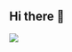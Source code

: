 ## Hi there 👋

<!--
**goodjunseon/goodjunseon** is a ✨ _special_ ✨ repository because its `README.md` (this file) appears on your GitHub profile.

Here are some ideas to get you started:

- 🔭 I’m currently working on ...
- 🌱 I’m currently learning ...
- 👯 I’m looking to collaborate on ...
- 🤔 I’m looking for help with ...
- 💬 Ask me about ...
- 📫 How to reach me: ...
- 😄 Pronouns: ...
- ⚡ Fun fact: ...
-->
<a href="링크"><img src="https://img.shields.io/badge/React-20232A?style=for-the-badge&logo=react&logoColor=61DAFB/텍스트-색상코드?style=flat-square&logo=로고이름&logoColor=로고색"/></a>
